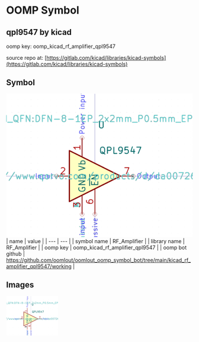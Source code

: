 # OOMP Symbol  
## qpl9547  by kicad  
  
oomp key: oomp_kicad_rf_amplifier_qpl9547  
  
source repo at: [https://gitlab.com/kicad/libraries/kicad-symbols](https://gitlab.com/kicad/libraries/kicad-symbols)  
## Symbol  
  
[![working.png](working_600.png)](working.png)  
| name | value | 
| --- | --- | 
| symbol name | RF_Amplifier | 
| library name | RF_Amplifier | 
| oomp key | oomp_kicad_rf_amplifier_qpl9547 | 
| oomp bot github | https://github.com/oomlout/oomlout_oomp_symbol_bot/tree/main/kicad_rf_amplifier_qpl9547/working | 
## Images  
  
[![working.png](working_140.png)](working.png)  
